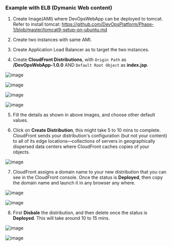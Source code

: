 
### Example with ELB (Dymanic Web content)

1. Create Image(AMI) where DevOpsWebApp can be deployed to tomcat. Refer to install tomcat: https://github.com/DevOpsPlatform/Phase-1/blob/master/tomcat9-setup-on-ubuntu.md

2. Create two instances with same AMI.

3. Create Application Load Balancer as to target the two instances.

4. Create **CloudFront Distributions**, with `Origin Path` as **/DevOpsWebApp-1.0.0** AND `Default Root Object` as **index.jsp**.

![image](https://user-images.githubusercontent.com/24622526/50066908-5c0c6c00-01e4-11e9-99c4-00d716d6f315.png)

![image](https://user-images.githubusercontent.com/24622526/50066955-91b15500-01e4-11e9-9ba5-7e6261161e33.png)

![image](https://user-images.githubusercontent.com/24622526/50066997-c6bda780-01e4-11e9-94bc-a7021e5150a5.png)

![image](https://user-images.githubusercontent.com/24622526/50067028-ee147480-01e4-11e9-834b-4e4cad586773.png)

5. Fill the details as shown in above images, and choose other default values.

6. Click on **Create Distribution**, this might take 5 to 10 mins to complete. CloudFront sends your distribution's configuration (but not your content) to all of its edge locations—collections of servers in geographically dispersed data centers where CloudFront caches copies of your objects.

![image](https://user-images.githubusercontent.com/24622526/50067087-2e73f280-01e5-11e9-92eb-991ff2d3f3da.png)

7. CloudFront assigns a domain name to your new distribution that you can see in the CloudFront console. Once the status is **Deployed**, then copy the domain name and launch it in any browser any where.

![image](https://user-images.githubusercontent.com/24622526/50067616-aba06700-01e7-11e9-8187-86389d7f5344.png)

![image](https://user-images.githubusercontent.com/24622526/50067635-c672db80-01e7-11e9-85c3-417a99d21e6d.png)

8. First **Disbale** the distribution, and then delete once the status is **Deployed**. This will take around 10 to 15 mins.

![image](https://user-images.githubusercontent.com/24622526/50067653-e4d8d700-01e7-11e9-891a-5eba55d5cd19.png)

![image](https://user-images.githubusercontent.com/24622526/50068069-1ce11980-01ea-11e9-8f76-413d567b67f2.png)
